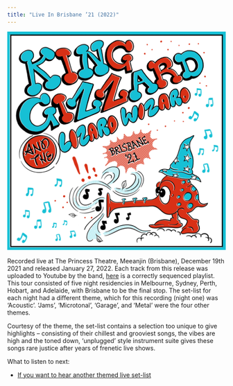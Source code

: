```yaml
---
title: "Live In Brisbane ’21 (2022)"
---
```


![album cover for Live In Brisbane 2021](./cover.png)

Recorded live at The Princess Theatre, Meeanjin (Brisbane), December 19th 2021 and released January 27, 2022. Each track from this release was uploaded to Youtube by the band, [here](https://www.youtube.com/playlist?list=PLjcIIEsozEvCSBYMVnGZsEbm31JfsKc2r) is a correctly sequenced playlist. This tour consisted of five night residencies in Melbourne, Sydney, Perth, Hobart, and Adelaide, with Brisbane to be the final stop. The set-list for each night had a different theme, which for this recording (night one) was ‘Acoustic’. ‘Jams’, ‘Microtonal’, ‘Garage’, and ‘Metal’ were the four other themes.

Courtesy of the theme, the set-list contains a selection too unique to give highlights – consisting of their chillest and grooviest songs, the vibes are high and the toned down, ‘unplugged’ style instrument suite gives these songs rare justice after years of frenetic live shows.

What to listen to next:

*   [If you want to hear another themed live set-list](../live-in-melbourne-2021)
